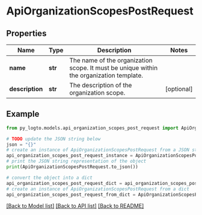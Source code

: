 # ApiOrganizationScopesPostRequest


## Properties

Name | Type | Description | Notes
------------ | ------------- | ------------- | -------------
**name** | **str** | The name of the organization scope. It must be unique within the organization template. | 
**description** | **str** | The description of the organization scope. | [optional] 

## Example

```python
from py_logto.models.api_organization_scopes_post_request import ApiOrganizationScopesPostRequest

# TODO update the JSON string below
json = "{}"
# create an instance of ApiOrganizationScopesPostRequest from a JSON string
api_organization_scopes_post_request_instance = ApiOrganizationScopesPostRequest.from_json(json)
# print the JSON string representation of the object
print(ApiOrganizationScopesPostRequest.to_json())

# convert the object into a dict
api_organization_scopes_post_request_dict = api_organization_scopes_post_request_instance.to_dict()
# create an instance of ApiOrganizationScopesPostRequest from a dict
api_organization_scopes_post_request_from_dict = ApiOrganizationScopesPostRequest.from_dict(api_organization_scopes_post_request_dict)
```
[[Back to Model list]](../README.md#documentation-for-models) [[Back to API list]](../README.md#documentation-for-api-endpoints) [[Back to README]](../README.md)


